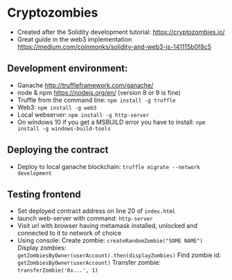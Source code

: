 # Cryptozombies
- Created after the Solidity development tutorial:
https://cryptozombies.io/
- Great guide in the web3 implementation
https://medium.com/coinmonks/solidity-and-web3-js-141115b0f8c5

## Development environment:

- Ganache http://truffleframework.com/ganache/
- node & npm https://nodejs.org/en/ (version 8 or 9 is fine)
- Truffle from the command line: `npm install -g truffle`
- Web3: `npm install -g web3`
- Local webserver: `npm install -g http-server`
- On windows 10 if you get a MSBUILD error you have to install: `npm install -g windows-build-tools`

## Deploying the contract
- Deploy to local ganache blockchain: `truffle migrate --network development`

## Testing frontend
- Set deployed contract address on line 20 of `index.html`
- launch web-server with command: `http-server`
- Visit url with browser having metamask installed, unlocked and connected to it to network of choice
- Using console:
    Create zombie: `createRandomZombie("SOME NAME")`
    Display zombies: `getZombiesByOwner(userAccount).then(displayZombies)`
    Find zombie id: `getZombiesByOwner(userAccount)`
    Transfer zombie: `transferZombie('0x...', 1)`